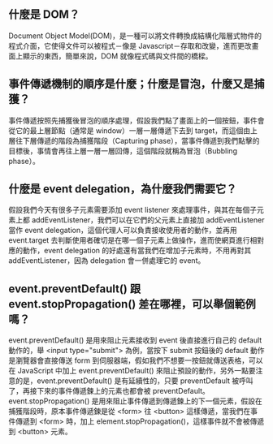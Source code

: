 ## 什麼是 DOM？
Document Object Model(DOM)，是一種可以將文件轉換成結構化階層式物件的程式介面，它使得文件可以被程式－像是 Javascript－存取和改變，進而更改畫面上顯示的東西，簡單來說，DOM 就像程式碼與文件間的橋樑。

## 事件傳遞機制的順序是什麼；什麼是冒泡，什麼又是捕獲？
事件傳遞按照先捕獲後冒泡的順序處理，假設我們點了畫面上的一個按鈕，事件會從它的最上層節點（通常是 window）一層一層傳遞下去到 target，而這個由上層往下層傳遞的階段為捕獲階段（Capturing phase），當事件傳遞到我們點擊的目標後，事情會再往上層一層一層回傳，這個階段就稱為冒泡（Bubbling phase）。

## 什麼是 event delegation，為什麼我們需要它？
假設我們今天有很多子元素需要添加 event listener 來處理事件，與其在每個子元素上都 addEventListener，我們可以在它們的父元素上直接加 addEventListener 當作 event delegation，這個代理人可以負責接收使用者的動作，並再用 event.target 去判斷使用者確切是在哪一個子元素上做操作，進而使網頁進行相對應的動作，event delegation 的好處還有當我們在增加子元素時，不用再對其 addEventListener，因為 delegation 會一併處理它的 event。

## event.preventDefault() 跟 event.stopPropagation() 差在哪裡，可以舉個範例嗎？
event.preventDefault() 是用來阻止元素接收到 event 後直接進行自己的 default 動作的，舉 \<input type="submit"> 為例，當按下 submit 按鈕後的 default 動作是瀏覽器會直接傳送 form 到伺服器端，假如我們不想要一按鈕就傳送表格，可以在 JavaScript 中加上 event.preventDefault() 來阻止預設的動作，另外一點要注意的是，event.preventDefault() 是有延續性的，只要 preventDefault 被呼叫了，再接下來的事件傳遞鍊上的元素也都會被 preventDefault。
event.stopPropagation() 是用來阻止事件傳遞到傳遞鍊上的下一個元素，假設在捕獲階段時，原本事件傳遞鍊是從 \<form> 往 \<button> 這樣傳遞，當我們在事件傳遞到 \<form> 時，加上 element.stopPropagation()，這樣事件就不會被傳遞到 \<button> 元素。
